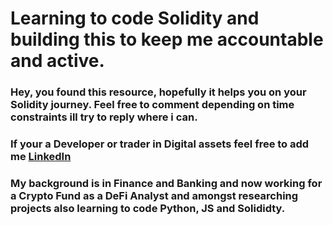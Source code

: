 # Learning to code Solidity and building this to keep me accountable and active. 

### Hey, you found this resource, hopefully it helps you on your Solidity journey. Feel free to comment depending on time constraints ill try to reply where i can. 

### If your a Developer or trader in Digital assets feel free to add me [LinkedIn](https://www.linkedin.com/in/rosshardingham/)


### My background is in Finance and Banking and now working for a Crypto Fund as a DeFi Analyst and amongst researching projects also learning to code Python, JS and Solididty. 


<script src="https://giscus.app/client.js"
        data-repo="RossJH/Solidity"
        data-repo-id="R_kgDOG2qAxg"
        data-category="Announcements"
        data-category-id="DIC_kwDOG2qAxs4CBNzH"
        data-mapping="url"
        data-reactions-enabled="1"
        data-emit-metadata="1"
        data-input-position="top"
        data-theme="dark"
        data-lang="en"
        crossorigin="anonymous"
        async>
</script>